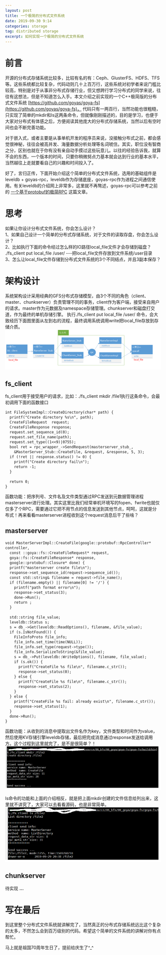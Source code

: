 ```yaml
---
layout: post
title: 一个极简的分布式文件系统
date: 2019-09-30 9:14
categories: storage
tag: distributed storage
excerpt: 如何实现一个极简的分布式文件系统
---
```

# 前言  
开源的分布式存储系统比较多，比较有名的有：Ceph、GlusterFS、HDFS、TFS等。这些系统都比较复杂，代码动则几十上百万行，这些系统对初学者来说门槛比较高，特别是对于从事非分布式存储行业，但又想跨行学习分布式的同学来说，往往有这想法，但是不知道怎么入手。本文介绍之前实现的一个C++极简版的分布式文件系统 [https://github.com/goyas/goya-fs](https://github.com/goyas/goya-fs)， 代码只有一两百行，当然功能也很粗糙，只实现了简单的mkdir和ls这两条命令，但就像刚刚描述的，目的是学习，也便于大家对分布式有体感之后，方便阅读其他庞大的分布式存储系统，当然以后有空时间也会不断完善功能。  

对于嵌入式，或者主要是从事单机开发的程序员来说，没接触分布式之前，都会感觉很神秘，往往会被高并发、海量数据分析处理等名词唬住。其实，职位没有智商之分，区别也就在于你有没有亲自动手摸过这些玩意儿。以往的经验告诉我，就算不会的东西，一个版本的时间，只要你稍微努点力基本就会达到行业的基本水平，当然越往上走就要看自己的兴趣和时间投入了。  

好了，言归正传，下面开始介绍这个简单的分布式文件系统，选用的基础组件是leveldb + goyas-rpc，leveldb作为存储底座，goyas-rpc作为进程之间通信使用。有关leveldb的介绍网上非常多，这里就不再骜述，goyas-rpc可以参考之前的 [一个基于protobuf的极简RPC](https://goyas.github.io/grpc/) 这篇文章。

# 思考  
如果让你设计分布式文件系统，你会怎么设计？  
1、如果自己设计一个简单的分布式存储系统，对于文件的读取存盘，你会怎么设计？  
2、比如执行下面的命令经过怎么样的IO路径local_file文件才会存储到磁盘？
./fs_client put local_file /user/  ---把local_file文件存放到文件系统/user目录  
3、怎么让local_file文件存储到分布式文件系统的3个不同结点，并且3副本保存？  

# 架构设计
系统架构设计采用经典的GFS分布式存储模型，由3个不同的角色（client、master、chunkserver）负责管理不同的事务，client作为客户端，接受来自用户的请求。master作为元数据及namespace存储管理。chunkserver和磁盘打交道，作为最终的单机存储引擎。
执行./fs_client put local_file /user/ 命令，会大致经历下面图里面从左到右的流程，最终调用系统调用write把local_file存放到存储介质。
![](/assets/storage/gfs.png)

## fs_client
fs_client用于接受用户的请求，比如：./fs_client mkdir /file1执行这条命令，会最初调用下面的函数接口  
```
int FileSystemImpl::CreateDirectory(char* path) {
  printf("Create directory %s\n", path);
  CreateFileRequest  request;
  CreateFileResponse response;
  request.set_sequence_id(0);
  request.set_file_name(path);
  request.set_type((1<<9)|0755);
  bool ret = rpc_wrapper_->SendRequest(masterserver_stub_, 
    &MasterServer_Stub::CreateFile, &request, &response, 5, 3);
  if (!ret || response.status() != 0) {
    printf("Create directory fail\n");
    return -1;
  }
  
  return 0;
}
```
函数功能：把序列号、文件名及文件类型通过RPC发送到元数据管理进程masterserver进行处理。其实这里比我们经常单机环境写的fopen、fwrite也就仅仅多了个RPC，需要通过它把不用节点的信息发送到其他节点，呵呵，这就是分布式！再来看看masterserver进程收到这个request消息后干了些啥？

## masterserver
```
void MasterServerImpl::CreateFile(google::protobuf::RpcController* controller,
  const ::goya::fs::CreateFileRequest* request,
  goya::fs::CreateFileResponse* response,
  google::protobuf::Closure* done) {
  printf("masterserver create file\n");
  response->set_sequence_id(request->sequence_id());
  const std::string& filename = request->file_name();
  if (filename.empty() || filename[0] != '/') {
    printf("path format error\n");
    response->set_status(3);
    done->Run();
    return ; 
  }

  std::string file_value;
  leveldb::Status s;
  s = db_->Get(leveldb::ReadOptions(), filename, &file_value);
  if (s.IsNotFound()) {
    FileInfoProto file_info;
    file_info.set_time(time(NULL));
    file_info.set_type(request->type());
    file_info.SerializeToString(&file_value);
    s = db_->Put(leveldb::WriteOptions(), filename, file_value);
    if (s.ok()) {
      printf("CreateFile %s file\n", filename.c_str());
      response->set_status(0);
    } else {
      printf("CreateFile %s file\n", filename.c_str());
      response->set_status(2);
    }
  } else {
    printf("CreateFile %s fail: already exist\n", filename.c_str());
    response->set_status(1);
  }
  done->Run();
}
```
函数功能：从收到的消息中提取出文件名作为key，文件类型和时间作为value，然后使用KV存储引擎leveldb存储，最后把完成消息通过response发送给调用方。这个过程到这里就完了，是不是很简单？！
![](/assets/storage/mkdir.png)

ls命令的功能和上面的介绍相反，就是把上面mkdir创建的文件信息给列出来，这里就不讲究了，大家可以去看看源码，也是非常简单。
![](/assets/storage/list.png)  

## chunkserver  
待实现 **...**

# 写在最后  
到这里整个分布式文件系统就讲解完了，当然真正的分布式存储系统远比这个复杂的太多，不然怎么会到百万级别的代码。希望这个简单的文件系统的讲解对你有点帮忙。  


马上就是祖国70周年生日了，提前给庆生了^_^

